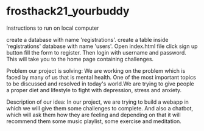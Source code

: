 # frosthack21_yourbuddy


Instructions to run on local computer

create a database with name 'registrations'.
create a table inside 'registrations' database with name 'users'.
Open index.html file
click sign up button
fill the form to register.
Then login with username and password.
This will take you to the home page containing challenges.


Problem our project is solving: 
We are working on the problem which is faced by many of us that is mental health. One of the most important topics to be discussed and resolved in today's world.We are trying to give people a proper diet and lifestyle to fight with depression, stress and anxiety. 


Description of our idea:
In our project, we are trying to build a webapp in which we will give them some challenges to complete. And also a chatbot, which will ask them how they are feeling and depending on that it will recommend them some music playlist, some exercise and meditation.
